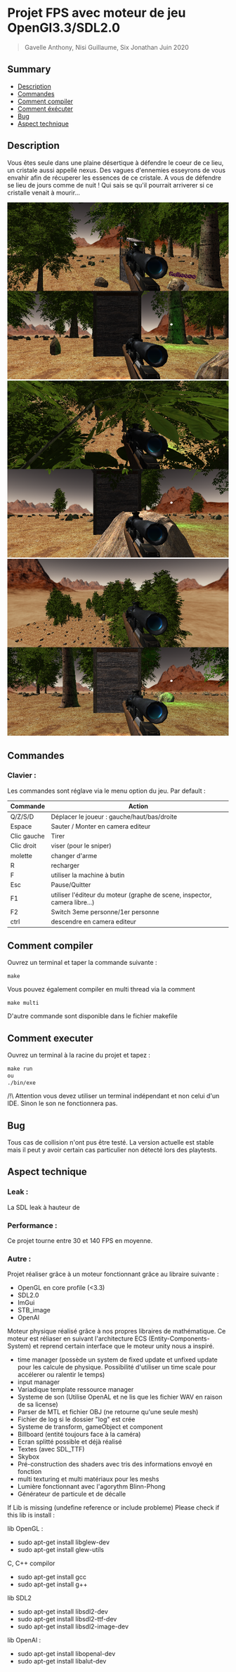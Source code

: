 # Projet FPS avec moteur de jeu OpenGl3.3/SDL2.0
> Gavelle Anthony, Nisi Guillaume, Six Jonathan
> Juin 2020

## Summary
- [Description](##Description "Goto description part")
- [Commandes](##Commandes "Goto command part")
- [Comment compiler](##Comment-compiler "Goto compil part")
- [Comment éxécuter](##Comment-executer "Goto launch part")
- [Bug](##Bug "Goto bug part")
- [Aspect technique](##Aspect-technique "Goto technical part")

## Description

Vous êtes seule dans une plaine désertique à défendre le coeur de ce lieu, un cristale aussi appellé nexus. Des vagues d'ennemies esseyrons de vous envahir afin de récuperer les essences de ce cristale. A vous de défendre se lieu de jours comme de nuit ! Qui sais se qu'il pourrait arriverer si ce cristalle venait à mourir... 

![Screen shoot Engine 1](screens/ScreenShootMD1.png "Screen shoot Engine example 1")
![Screen shoot Engine 2](screens/ScreenShootMD2.png "Screen shoot Engine example 2")
![Screen shoot Engine 3](screens/ScreenShootMD3.png "Screen shoot Engine example 3")

## Commandes

### Clavier :
Les commandes sont réglave via le menu option du jeu. Par default :

Commande 		| Action
------------- 	| -------------
Q/Z/S/D         | Déplacer le joueur : gauche/haut/bas/droite
Espace        	| Sauter / Monter en camera editeur
Clic gauche     | Tirer
Clic droit      | viser (pour le sniper)
molette         | changer d'arme
R               | recharger
F               | utiliser la machine à butin
Esc             | Pause/Quitter
F1 				| utiliser l'éditeur du moteur (graphe de scene, inspector, camera libre...)
F2 				| Switch 3eme personne/1er personne
ctrl            | descendre en camera editeur

## Comment compiler
Ouvrez un terminal et taper la commande suivante :

```
make
```
Vous pouvez également compiler en multi thread via la comment
```
make multi
```
D'autre commande sont disponible dans le fichier makefile

## Comment executer
Ouvrez un terminal à la racine du projet et tapez :
```
make run
ou
./bin/exe
```
/!\ Attention vous devez utiliser un terminal indépendant et non celui d'un IDE. Sinon le son ne fonctionnera pas.

## Bug

Tous cas de collision n'ont pus être testé. La version actuelle est stable mais il peut y avoir certain cas particulier non détecté lors des playtests.

## Aspect technique

### Leak : 

La SDL leak à hauteur de 

### Performance :

Ce projet tourne entre 30 et 140 FPS en moyenne.

### Autre :

Projet réaliser grâce à un moteur fonctionnant grâce au libraire suivante :
- OpenGL en core profile (<3.3)
- SDL2.0
- ImGui
- STB_image
- OpenAl

Moteur physique réalisé grâce à nos propres libraires de mathématique. Ce moteur est réliaser en suivant l'architecture ECS (Entity-Components-System) et reprend certain interface que le moteur unity nous a inspiré.

- time manager (possède un system de fixed update et unfixed update pour les calcule de physique. Possibilité d'utiliser un time scale pour accélerer ou ralentir le temps)
- input manager
- Variadique template ressource manager
- Systeme de son (Utilise OpenAL et ne lis que les fichier WAV en raison de sa license)
- Parser de MTL et fichier OBJ (ne retourne qu'une seule mesh)
- Fichier de log si le dossier "log" est crée
- Systeme de transform, gameObject et component
- Billboard (entité toujours face à la caméra)
- Ecran splitté possible et déjà réalisé
- Textes (avec SDL_TTF)
- Skybox
- Pré-construction des shaders avec tris des informations envoyé en fonction
- multi texturing et multi matériaux pour les meshs
- Lumière fonctionnant avec l'agorythm Blinn-Phong
- Générateur de particule et de décalle

If Lib is missing (undefine reference or include probleme)
Please check if this lib is install :

lib OpenGL : 
- sudo apt-get install libglew-dev
- sudo apt-get install glew-utils

C, C++ compilor
- sudo apt-get install gcc
- sudo apt-get install g++

lib SDL2
- sudo apt-get install libsdl2-dev
- sudo apt-get install libsdl2-ttf-dev
- sudo apt-get install libsdl2-image-dev

lib OpenAl :
- sudo apt-get install libopenal-dev
- sudo apt-get install libalut-dev
